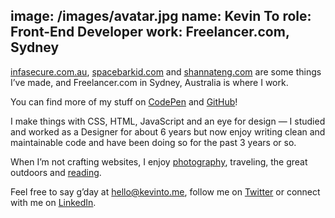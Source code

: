 image: /images/avatar.jpg
name: Kevin To
role: Front-End Developer
work: Freelancer.com, Sydney
---

[infasecure.com.au](http://infasecure.com.au/), [spacebarkid.com](http://spacebarkid.com/) and [shannateng.com](http://shannateng.com/) are some things I’ve made, and Freelancer.com in Sydney, Australia is where I work.</p>

You can find more of my stuff on [CodePen](https://codepen.io/qkevinto/) and [GitHub](https://github.com/qkevinto/)!

I make things with CSS, HTML, JavaScript and an eye for design &mdash; I studied and worked as a Designer for about 6 years but now enjoy writing clean and maintainable code and have been doing so for the past 3 years or so.

When I’m not crafting websites, I enjoy [photography](https://500px.com/kevinto), traveling, the great outdoors and [reading](https://getpocket.com/@kevinto).

Feel free to say g’day at [hello@kevinto.me](mailto://hello@kevinto.me), follow me on [Twitter](https://twitter.com/qkevinto) or connect with me on [LinkedIn](https://au.linkedin.com/in/qkevinto).
